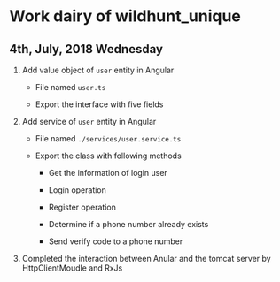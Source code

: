 # Work dairy of wildhunt_unique

## 4th, July, 2018 Wednesday

1. Add value object of `user` entity in Angular

    + File named `user.ts`

    + Export the interface with five fields

1. Add service of `user` entity in Angular

    + File named `./services/user.service.ts`

    + Export the class with following methods

        + Get the information of login user

        + Login operation

        + Register operation

        + Determine if a phone number already exists

        + Send verify code to a phone number

1. Completed the interaction between Anular and the tomcat server by HttpClientMoudle and RxJs